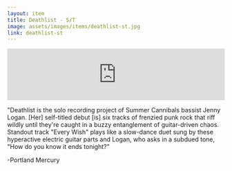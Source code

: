 ```yaml
---
layout: item
title: Deathlist - S/T
image: assets/images/items/deathlist-st.jpg
link: deathlist-st
---
```


<iframe style="border: 0; width: 100%; height: 120px;" src="https://bandcamp.com/EmbeddedPlayer/album=1121095864/size=large/bgcol=ffffff/linkcol=0687f5/tracklist=false/artwork=small/transparent=true/" seamless><a href="http://deathlist.bandcamp.com/album/lp">LP by deathlist</a></iframe>

"Deathlist is the solo recording project of Summer Cannibals bassist Jenny Logan. [Her] self-titled debut [is] six tracks of frenzied punk rock that riff wildly until they're caught in a buzzy entanglement of guitar-driven chaos. Standout track "Every Wish" plays like a slow-dance duet sung by these hyperactive electric guitar parts and Logan, who asks in a subdued tone, "How do you know it ends tonight?"

-Portland Mercury
